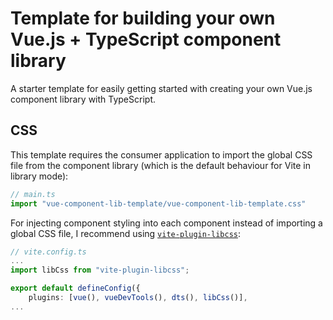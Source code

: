 # Template for building your own Vue.js + TypeScript component library
A starter template for easily getting started with creating your own Vue.js component library with TypeScript.

## CSS
This template requires the consumer application to import the global CSS file from the component library (which is the default behaviour for Vite in library mode):

```typescript
// main.ts
import "vue-component-lib-template/vue-component-lib-template.css"
```

For injecting component styling into each component instead of importing a global CSS file, I recommend using [`vite-plugin-libcss`](https://github.com/wxsms/vite-plugin-libcss):

```typescript
// vite.config.ts
...
import libCss from "vite-plugin-libcss";

export default defineConfig({
    plugins: [vue(), vueDevTools(), dts(), libCss()],
...
```
